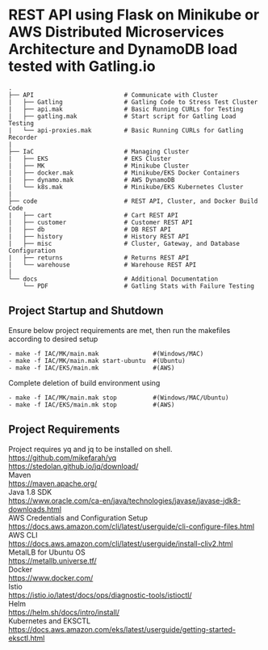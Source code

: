 # REST API using Flask on Minikube or AWS Distributed Microservices Architecture and DynamoDB load tested with Gatling.io

    .
    ├── API                         # Communicate with Cluster
    |   ├── Gatling                 # Gatling Code to Stress Test Cluster
    |   ├── api.mak                 # Basic Running CURLs for Testing
    |   ├── gatling.mak             # Start script for Gatling Load Testing
    |   └── api-proxies.mak         # Basic Running CURLs for Gatling Recorder
    |
    ├── IaC                         # Managing Cluster
    |   ├── EKS                     # EKS Cluster
    |   ├── MK                      # Minikube Cluster
    |   ├── docker.mak              # Minikube/EKS Docker Containers
    |   ├── dynamo.mak              # AWS DynamoDB
    |   └── k8s.mak                 # Minikube/EKS Kubernetes Cluster
    |
    ├── code                        # REST API, Cluster, and Docker Build Code
    |   ├── cart                    # Cart REST API
    |   ├── customer                # Customer REST API
    |   ├── db                      # DB REST API
    |   ├── history                 # History REST API
    |   ├── misc                    # Cluster, Gateway, and Database Configuration 
    |   ├── returns                 # Returns REST API
    |   └── warehouse               # Warehouse REST API
    |
    └── docs                        # Additional Documentation
        └── PDF                     # Gatling Stats with Failure Testing

    
## Project Startup and Shutdown

Ensure below project requirements are met, then run the makefiles according to desired setup
```
- make -f IAC/MK/main.mak               #(Windows/MAC)
- make -f IAC/MK/main.mak start-ubuntu  #(Ubuntu)
- make -f IAC/EKS/main.mk               #(AWS)
```
Complete deletion of build environment using
```
- make -f IAC/MK/main.mak stop          #(Windows/MAC/Ubuntu)
- make -f IAC/EKS/main.mk stop          #(AWS)
```
 
## Project Requirements

Project requires yq and jq to be installed on shell. <br>
https://github.com/mikefarah/yq <br>
https://stedolan.github.io/jq/download/ <br>
Maven <br> 
https://maven.apache.org/ <br>
Java 1.8 SDK <br>
https://www.oracle.com/ca-en/java/technologies/javase/javase-jdk8-downloads.html <br>
AWS Credentials and Configuration Setup <br>
https://docs.aws.amazon.com/cli/latest/userguide/cli-configure-files.html <br>
AWS CLI <br>
https://docs.aws.amazon.com/cli/latest/userguide/install-cliv2.html <br>
MetalLB for Ubuntu OS <br>
https://metallb.universe.tf/ <br>
Docker<br>
https://www.docker.com/ <br>
Istio <br>
https://istio.io/latest/docs/ops/diagnostic-tools/istioctl/ <br>
Helm <br>
https://helm.sh/docs/intro/install/ <br>
Kubernetes and EKSCTL <br>
https://docs.aws.amazon.com/eks/latest/userguide/getting-started-eksctl.html <br>
